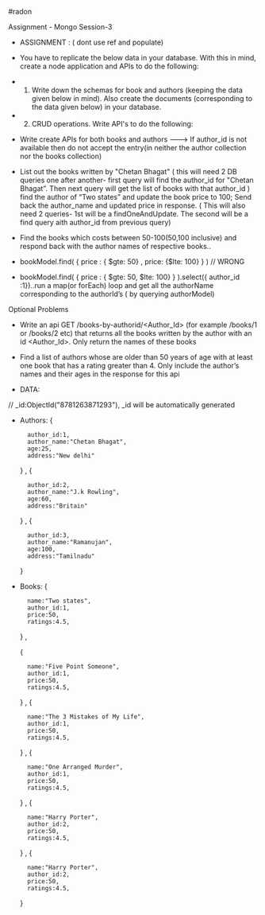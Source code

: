 #radon

Assignment - Mongo Session-3

- ASSIGNMENT  : ( dont use ref and populate) 
- You have to replicate the below data in your database. With this in mind, create a node application and APIs to do the following:

- 1. Write down the schemas for book and authors (keeping the data given below in mind). Also create the documents (corresponding to the data given below) in your database.
- 2. CRUD operations. Write API's to do the following:
- Write create APIs for both books and authors ---> If author_id is not available then do not accept the entry(in neither the author collection nor the books collection)
- List out the books written by "Chetan Bhagat" ( this will need 2 DB queries one after another- first query will find the author_id for "Chetan Bhagat”. Then next query will get the list of books with that author_id )
find the author of “Two states” and update the book price to 100;  Send back the author_name and updated price in response.  ( This will also need 2  queries- 1st will be a findOneAndUpdate. The second will be a find query aith author_id from previous query)
- Find the books which costs between 50-100(50,100 inclusive) and respond back with the author names of respective books.. 
- bookModel.find( { price : { $gte: 50}  ,  price: {$lte: 100} } ) // WRONG
- bookModel.find( { price : { $gte: 50, $lte: 100} } ).select({ author_id :1})..run a map(or forEach) loop and get all the authorName corresponding to the authorId’s ( by querying authorModel)


Optional Problems
- Write an api GET /books-by-authorid/<Author_Id> (for example /books/1 or /books/2 etc) that returns all the books written by the author with an id <Author_Id>. Only return the names of these books
- Find a list of authors whose are older than 50 years of age with at least one book that has a rating greater than 4. Only include the author’s names and their ages in the response for this api


- DATA:

// _id:ObjectId("8781263871293"), _id will be automatically generated

- Authors:
    {    

        author_id:1,
        author_name:"Chetan Bhagat",
        age:25,
        address:"New delhi"
    } ,
    { 
    
        author_id:2,
        author_name:"J.k Rowling",
        age:60,
        address:"Britain"
    } ,
    {    
    
        author_id:3,
        author_name:"Ramanujan",
        age:100,
        address:"Tamilnadu"
    }



- Books:
    { 
    
        name:"Two states",
        author_id:1,
        price:50,
        ratings:4.5,
    } ,


    { 
    
        name:"Five Point Someone",
        author_id:1,
        price:50,
        ratings:4.5,
    } ,
    { 
    
        name:"The 3 Mistakes of My Life",
        author_id:1,
        price:50,
        ratings:4.5,
    } ,
    { 
    
        name:"One Arranged Murder",
        author_id:1,
        price:50,
        ratings:4.5,
    } ,
    { 
    
        name:"Harry Porter",
        author_id:2,
        price:50,
        ratings:4.5,
    } ,
    { 
    
        name:"Harry Porter",
        author_id:2,
        price:50,
        ratings:4.5,
    } 
